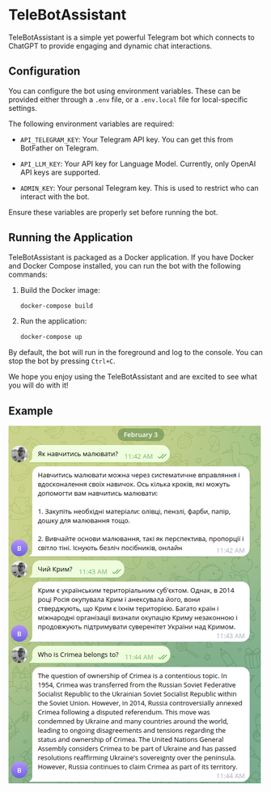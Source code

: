 # TeleBotAssistant

TeleBotAssistant is a simple yet powerful Telegram bot which connects to ChatGPT to provide engaging and dynamic chat interactions.

## Configuration

You can configure the bot using environment variables. These can be provided either through a `.env` file, or a `.env.local` file for local-specific settings.

The following environment variables are required:

- `API_TELEGRAM_KEY`: Your Telegram API key. You can get this from BotFather on Telegram.

- `API_LLM_KEY`: Your API key for Language Model. Currently, only OpenAI API keys are supported.

- `ADMIN_KEY`: Your personal Telegram key. This is used to restrict who can interact with the bot.

Ensure these variables are properly set before running the bot.

## Running the Application

TeleBotAssistant is packaged as a Docker application. If you have Docker and Docker Compose installed, you can run the bot with the following commands:

1. Build the Docker image:

   ```bash
   docker-compose build
   ```

2. Run the application:

   ```bash
   docker-compose up
   ```

By default, the bot will run in the foreground and log to the console. You can stop the bot by pressing `Ctrl+C`.

We hope you enjoy using the TeleBotAssistant and are excited to see what you will do with it!

## Example
![Example](./images/bot_image.png)
